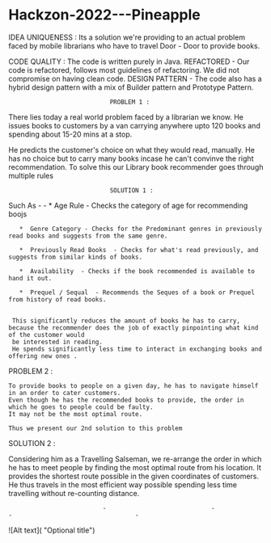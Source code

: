 # Hackzon-2022---Pineapple

IDEA UNIQUENESS : Its a solution we're providing to an actual problem faced by mobile librarians who have to travel Door - Door to provide books.

CODE QUALITY  : The code is written purely in Java.
                REFACTORED - Our code is refactored, follows most guidelines of refactoring. We did not compromise on having clean code.
                DESIGN PATTERN - The code also has a hybrid design pattern with a mix of Builder pattern and Prototype Pattern.




                                PROBLEM 1 : 
There lies today a real world problem faced by a librarian we know.
He issues books to customers by a van carrying anywhere upto 120 books and spending about 15-20 mins at a stop.

He predicts the customer's choice on what they would read, manually.
He has no choice but to carry many books incase he can't convinve the right recommendation.
To solve this our Library book recommender goes through multiple rules

                                SOLUTION 1 :

  Such As - -
       *  Age Rule - Checks the category of age for recommending boojs
       
       *  Genre Category - Checks for the Predominant genres in previously read books and suggests from the same genre.
       
       *  Previously Read Books  - Checks for what's read previously, and suggests from similar kinds of books.
     
       *  Availability  - Checks if the book recommended is available to hand it out.
       
       *  Prequel / Sequal  - Recommends the Seques of a book or Prequel from history of read books.
       
       
     This significantly reduces the amount of books he has to carry, because the recommender does the job of exactly pinpointing what kind of the customer would
     be interested in reading.
     He spends significantly less time to interact in exchanging books and offering new ones .
     
    
   PROBLEM 2 :
                          
    To provide books to people on a given day, he has to navigate himself in an order to cater customers.
    Even though he has the recommended books to provide, the order in which he goes to people could be faulty.
    It may not be the most optimal route.
    
    Thus we present our 2nd solution to this problem
    
    
   SOLUTION 2 :


Considering him as a Travelling Salseman, we re-arrange the order in which he has to meet people by finding the most optimal route
from his location. It provides the shortest route possible in the given coordinates of customers.
He thus travels in the most efficient way possible spending less time travelling without re-counting distance.


                              -                             -                              -                                  -      
                              
                              
  

     
     
  ![Alt text]( "Optional title")
